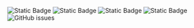 ![Static Badge](https://img.shields.io/badge/blacklists-61-000000) ![Static Badge](https://img.shields.io/badge/blacklisted-2943260-cc0000) ![Static Badge](https://img.shields.io/badge/whitelisted-2254-00CC00) ![Static Badge](https://img.shields.io/badge/streaming_blacklist-28107-000000) ![GitHub issues](https://img.shields.io/github/issues/fabriziosalmi/blacklists)
